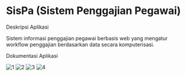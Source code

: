 # SisPa (Sistem Penggajian Pegawai)

Deskripsi Aplikasi

Sistem informasi penggajian pegawai berbasis web yang mengatur workflow penggajian berdasarkan data secara komputerisasi.

Dokumentasi Aplikasi

![1](https://user-images.githubusercontent.com/35028561/112110060-f9855000-8be4-11eb-9396-0c50892a2c39.jpg)
![2](https://user-images.githubusercontent.com/35028561/112110071-fc804080-8be4-11eb-9a14-349a0ccf57b0.jpg)
![3](https://user-images.githubusercontent.com/35028561/112110078-fee29a80-8be4-11eb-89b7-ea62ea5e384e.jpg)
![4](https://user-images.githubusercontent.com/35028561/112110085-0144f480-8be5-11eb-8d55-358cebd5f10e.jpg)
